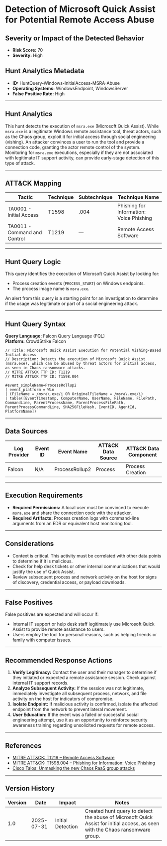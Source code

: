 
# Detection of Microsoft Quick Assist for Potential Remote Access Abuse

## Severity or Impact of the Detected Behavior
- **Risk Score:** 70
- **Severity:** High

## Hunt Analytics Metadata

- **ID:** HuntQuery-Windows-InitialAccess-MSRA-Abuse
- **Operating Systems:** WindowsEndpoint, WindowsServer
- **False Positive Rate:** High

---

## Hunt Analytics

This hunt detects the execution of `msra.exe` (Microsoft Quick Assist). While `msra.exe` is a legitimate Windows remote assistance tool, threat actors, such as the Chaos group, exploit it for initial access through social engineering (vishing). An attacker convinces a user to run the tool and provide a connection code, granting the actor remote control of the system. Monitoring for `msra.exe` executions, especially if they are not associated with legitimate IT support activity, can provide early-stage detection of this type of attack.

---

## ATT&CK Mapping

| Tactic                        | Technique   | Subtechnique | Technique Name                                 |
|-------------------------------|-------------|--------------|------------------------------------------------|
| TA0001 - Initial Access       | T1598       | .004         | Phishing for Information: Voice Phishing       |
| TA0011 - Command and Control  | T1219       | —            | Remote Access Software                         |

---

## Hunt Query Logic

This query identifies the execution of Microsoft Quick Assist by looking for:

- Process creation events (`PROCESS_START`) on Windows endpoints.
- The process image name is `msra.exe`.

An alert from this query is a starting point for an investigation to determine if the usage was legitimate or part of a social engineering attack.

---

## Hunt Query Syntax

**Query Language:** Falcon Query Language (FQL)  
**Platform:** CrowdStrike Falcon

```fql
// Title: Microsoft Quick Assist Execution for Potential Vishing-Based Initial Access
// Description: Detects the execution of Microsoft Quick Assist (msra.exe), which can be abused by threat actors for initial access, as seen in Chaos ransomware attacks.
// MITRE ATT&CK TTP ID: T1219
// MITRE ATT&CK TTP ID: T1598.004

#event_simpleName=ProcessRollup2
| event_platform = Win
| (FileName = /msra\.exe/i OR OriginalFileName = /msra\.exe/i)
| table([EventTimestamp, ComputerName, UserName, FileName, FilePath, CommandLine, ParentProcessName, ParentProcessFilePath, ParentProcessCommandLine, SHA256FileHash, EventID, AgentId, PlatformName])
```

---

## Data Sources

| Log Provider | Event ID | Event Name       | ATT&CK Data Source  | ATT&CK Data Component  |
|--------------|----------|------------------|---------------------|------------------------|
| Falcon       | N/A      | ProcessRollup2   | Process             | Process Creation       |

---

## Execution Requirements

- **Required Permissions:** A local user must be convinced to execute `msra.exe` and share the connection code with the attacker.
- **Required Artifacts:** Process creation logs with command-line arguments from an EDR or equivalent host monitoring tool.

---

## Considerations

- Context is critical. This activity must be correlated with other data points to determine if it is malicious.
- Check for help desk tickets or other internal communications that would justify the use of Quick Assist.
- Review subsequent process and network activity on the host for signs of discovery, credential access, or payload downloads.

---

## False Positives

False positives are expected and will occur if:

- Internal IT support or help desk staff legitimately use Microsoft Quick Assist to provide remote assistance to users.
- Users employ the tool for personal reasons, such as helping friends or family with computer issues.

---

## Recommended Response Actions

1.  **Verify Legitimacy:** Contact the user and their manager to determine if they initiated or expected a remote assistance session. Check against internal IT support records.
2.  **Analyze Subsequent Activity:** If the session was not legitimate, immediately investigate all subsequent process, network, and file activity on the host for indicators of compromise.
3.  **Isolate Endpoint:** If malicious activity is confirmed, isolate the affected endpoint from the network to prevent lateral movement.
4.  **User Education:** If the event was a failed or successful social engineering attempt, use it as an opportunity to reinforce security awareness training regarding unsolicited requests for remote access.

---

## References

- [MITRE ATT&CK: T1219 – Remote Access Software](https://attack.mitre.org/techniques/T1219/)
- [MITRE ATT&CK: T1598.004 – Phishing for Information: Voice Phishing](https://attack.mitre.org/techniques/T1598/004/)
- [Cisco Talos: Unmasking the new Chaos RaaS group attacks](https://blog.talosintelligence.com/new-chaos-ransomware/)

---

## Version History

| Version | Date       | Impact            | Notes                                                                                      |
|---------|------------|-------------------|--------------------------------------------------------------------------------------------|
| 1.0     | 2025-07-31 | Initial Detection | Created hunt query to detect the abuse of Microsoft Quick Assist for initial access, as seen with the Chaos ransomware group. |
